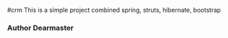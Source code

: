 #crm
This is a simple project combined spring, struts, hibernate, bootstrap
###                 Author Dearmaster
